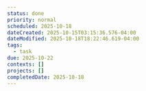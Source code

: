```yaml
---
status: done
priority: normal
scheduled: 2025-10-18
dateCreated: 2025-10-15T03:15:36.576-04:00
dateModified: 2025-10-18T18:22:46.619-04:00
tags:
  - task
due: 2025-10-22
contexts: []
projects: []
completedDate: 2025-10-18
---
```


